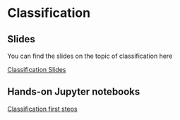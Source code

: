 # Classification

## Slides

You can find the slides on the topic of classification here

[Classification Slides](https://docs.google.com/presentation/d/1xv2XdZpeKR7NpGZr-pnyWvaVf-8B3e84zbSzfYR01IA/edit?usp=sharing)

## Hands-on Jupyter notebooks

[Classification first steps](http://colab.research.google.com/github/toelt-llc/astroml-hackdays/blob/master/3%20-%20Classification/code/Classification.ipynb)
